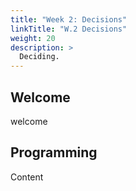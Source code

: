 ```yaml
---
title: "Week 2: Decisions"
linkTitle: "W.2 Decisions"
weight: 20
description: >
  Deciding.
---
```


## Welcome

welcome

## Programming

Content